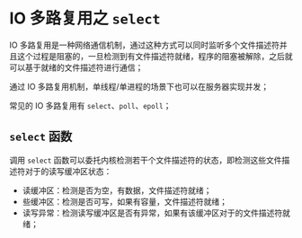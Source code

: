 # IO 多路复用之 `select`

IO 多路复用是一种网络通信机制，通过这种方式可以同时监听多个文件描述符并且这个过程是阻塞的，一旦检测到有文件描述符就绪，程序的阻塞被解除，之后就可以基于就绪的文件描述符进行通信；

通过 IO 多路复用机制，单线程/单进程的场景下也可以在服务器实现并发；

常见的 IO 多路复用有 `select`、`poll`、`epoll`；



## `select` 函数

调用 `select` 函数可以委托内核检测若干个文件描述符的状态，即检测这些文件描述符对于的读写缓冲区状态：

- 读缓冲区：检测是否为空，有数据，文件描述符就绪；
- 些缓冲区：检测是否可写，如果有容量，文件描述符就绪；
- 读写异常：检测读写缓冲区是否有异常，如果有该缓冲区对于的文件描述符就绪；

